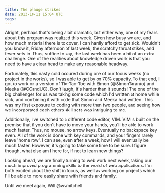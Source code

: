 ```yaml
---
title: The plauge strikes
date: 2013-10-11 15:04 UTC
tags:
---
```


Alright, perhaps that's being a bit dramatic, but either way, one of my fears
about this program was realized this week. Given how busy we are, and how much
material there is to cover, I can hardly afford to get sick. Wouldn't you know
it, Friday afternoon of last week, the scratchy throat stikes, and fever sets
in. Thus, suffice to say, the last week has been a bit of an extra challenge.
One of the realities about knowledge driven work is that you need to have
a clear head to make any reasonable headway.

Fortunately, this nasty cold occured during one of our focus weeks (no project
in the works), so I was able to get by on 70% capacity. To that end, I got to
work on a version of Tic-Tac-Toe with Simon (@SimonTaranto) and Meeka
(@CCandUC). Don't laugh, it's harder than it sounds! The one of the big
challenges for us was taking some code which I'd written at home while sick,
and combining it with code that Simon and Meeka had written. This was my first
exposure to coding with more than two people, and seeing how we incorporated
each others skill sets was intriguing to me.

Additionally, I've switched to a different code editor, VIM. VIM is built on the
premise that if you don't have to move your hands, you'll be able to work much
faster. Thus, no mouse, no arrow keys. Eventually no backspace key even. All of
the work is done with key commands, and your fingers rarely leave 'home row'.
I can see, even after a week, how I will eventually be much faster. However,
it's going to take some time to be sure. I figure though, what else am I here
for, if not to learn new things?

Looking ahead, we are finally turning to web work next week, taking our much
improved programming skills to the world of web applications. I'm both excited
about the shift in focus, as well as working on projects which I'll be able to
more easily share with friends and family.

Until we meet again,
Will
@wvmitchell
